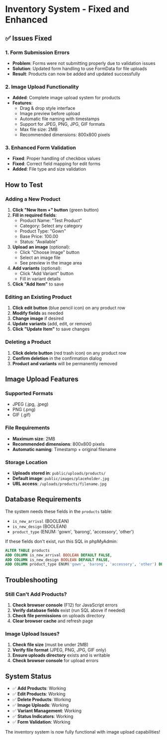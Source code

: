 # Inventory System - Fixed and Enhanced

## ✅ **Issues Fixed**

### **1. Form Submission Errors**
- **Problem**: Forms were not submitting properly due to validation issues
- **Solution**: Updated form handling to use FormData for file uploads
- **Result**: Products can now be added and updated successfully

### **2. Image Upload Functionality**
- **Added**: Complete image upload system for products
- **Features**: 
  - Drag & drop style interface
  - Image preview before upload
  - Automatic file naming with timestamps
  - Support for JPEG, PNG, JPG, GIF formats
  - Max file size: 2MB
  - Recommended dimensions: 800x800 pixels

### **3. Enhanced Form Validation**
- **Fixed**: Proper handling of checkbox values
- **Fixed**: Correct field mapping for edit forms
- **Added**: File type and size validation

## **How to Test**

### **Adding a New Product**
1. **Click "New Item +" button** (green button)
2. **Fill in required fields**:
   - Product Name: "Test Product"
   - Category: Select any category
   - Product Type: "Gown"
   - Base Price: 100.00
   - Status: "Available"
3. **Upload an image** (optional):
   - Click "Choose Image" button
   - Select an image file
   - See preview in the image area
4. **Add variants** (optional):
   - Click "Add Variant" button
   - Fill in variant details
5. **Click "Add Item"** to save

### **Editing an Existing Product**
1. **Click edit button** (blue pencil icon) on any product row
2. **Modify fields** as needed
3. **Change image** if desired
4. **Update variants** (add, edit, or remove)
5. **Click "Update Item"** to save changes

### **Deleting a Product**
1. **Click delete button** (red trash icon) on any product row
2. **Confirm deletion** in the confirmation dialog
3. **Product and variants** will be permanently removed

## **Image Upload Features**

### **Supported Formats**
- JPEG (.jpg, .jpeg)
- PNG (.png)
- GIF (.gif)

### **File Requirements**
- **Maximum size**: 2MB
- **Recommended dimensions**: 800x800 pixels
- **Automatic naming**: Timestamp + original filename

### **Storage Location**
- **Uploads stored in**: `public/uploads/products/`
- **Default image**: `public/images/placeholder.jpg`
- **URL access**: `/uploads/products/filename.jpg`

## **Database Requirements**

The system needs these fields in the `products` table:
- `is_new_arrival` (BOOLEAN)
- `is_new_design` (BOOLEAN)
- `product_type` (ENUM: 'gown', 'barong', 'accessory', 'other')

If these fields don't exist, run this SQL in phpMyAdmin:

```sql
ALTER TABLE products 
ADD COLUMN is_new_arrival BOOLEAN DEFAULT FALSE,
ADD COLUMN is_new_design BOOLEAN DEFAULT FALSE,
ADD COLUMN product_type ENUM('gown', 'barong', 'accessory', 'other') DEFAULT 'gown';
```

## **Troubleshooting**

### **Still Can't Add Products?**
1. **Check browser console** (F12) for JavaScript errors
2. **Verify database fields** exist (run SQL above if needed)
3. **Check file permissions** on uploads directory
4. **Clear browser cache** and refresh page

### **Image Upload Issues?**
1. **Check file size** (must be under 2MB)
2. **Verify file format** (JPEG, PNG, JPG, GIF only)
3. **Ensure uploads directory** exists and is writable
4. **Check browser console** for upload errors

## **System Status**
- ✅ **Add Products**: Working
- ✅ **Edit Products**: Working  
- ✅ **Delete Products**: Working
- ✅ **Image Uploads**: Working
- ✅ **Variant Management**: Working
- ✅ **Status Indicators**: Working
- ✅ **Form Validation**: Working

The inventory system is now fully functional with image upload capabilities!
